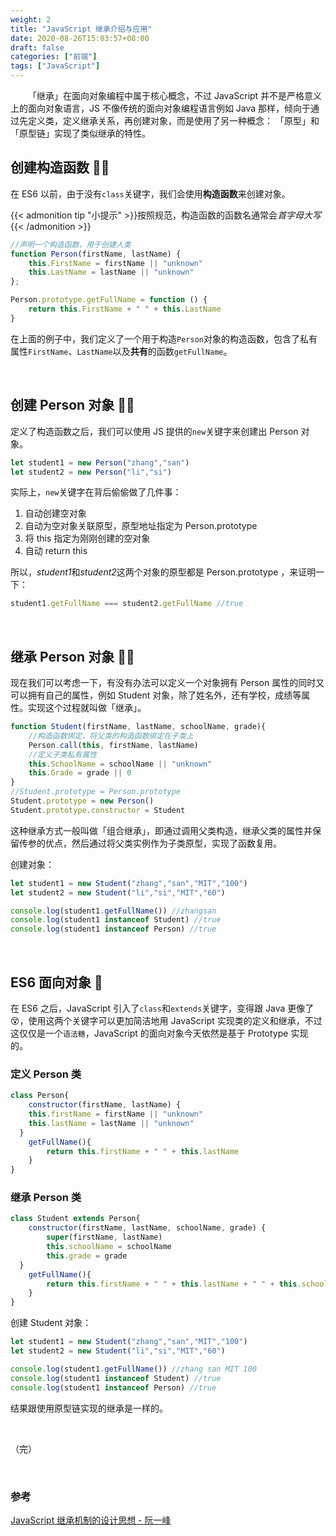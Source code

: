 ```yaml
---
weight: 2
title: "JavaScript 继承介绍与应用"
date: 2020-08-26T15:03:57+08:00
draft: false
categories: ["前端"]
tags: ["JavaScript"]
---
```


&emsp;&emsp;「继承」在面向对象编程中属于核心概念，不过 JavaScript 并不是严格意义上的面向对象语言，JS 不像传统的面向对象编程语言例如 Java 那样，倾向于通过先定义类，定义继承关系，再创建对象，而是使用了另一种概念： 「原型」和「原型链」实现了类似继承的特性。   

## 创建构造函数 :man_mechanic:

在 ES6 以前，由于没有`class`关键字，我们会使用**构造函数**来创建对象。

{{< admonition tip "小提示" >}}按照规范，构造函数的函数名通常会*首字母大写*{{< /admonition >}}

```javascript
//声明一个构造函数，用于创建人类
function Person(firstName, lastName) {
    this.FirstName = firstName || "unknown"
    this.LastName = lastName || "unknown"
};

Person.prototype.getFullName = function () {
    return this.FirstName + " " + this.LastName
}
```

在上面的例子中，我们定义了一个用于构造`Person`对象的构造函数，包含了私有属性`FirstName`、`LastName`以及**共有**的函数`getFullName`。  

&nbsp;

## 创建 Person 对象 :pouting_man:

定义了构造函数之后，我们可以使用 JS 提供的`new`关键字来创建出 Person 对象。

```javascript
let student1 = new Person("zhang","san")
let student2 = new Person("li","si")
```

实际上，`new`关键字在背后偷偷做了几件事：

1. 自动创建空对象
2. 自动为空对象关联原型，原型地址指定为 Person.prototype
3. 将 this 指定为刚刚创建的空对象
4. 自动 return this

所以，*student1*和*student2*这两个对象的原型都是 Person.prototype ，来证明一下：

```javascript
student1.getFullName === student2.getFullName //true
```

&nbsp;

## 继承 Person 对象 :man_student:

现在我们可以考虑一下，有没有办法可以定义一个对象拥有 Person 属性的同时又可以拥有自己的属性，例如 Student 对象，除了姓名外，还有学校，成绩等属性。实现这个过程就叫做「继承」。

```javascript
function Student(firstName, lastName, schoolName, grade){
    //构造函数绑定，将父类的构造函数绑定在子类上
    Person.call(this, firstName, lastName)
	//定义子类私有属性
    this.SchoolName = schoolName || "unknown"
    this.Grade = grade || 0
}
//Student.prototype = Person.prototype
Student.prototype = new Person()
Student.prototype.constructor = Student
```

这种继承方式一般叫做「组合继承」，即通过调用父类构造，继承父类的属性并保留传参的优点，然后通过将父类实例作为子类原型，实现了函数复用。

创建对象：

```javascript
let student1 = new Student("zhang","san","MIT","100")
let student2 = new Student("li","si","MIT","60")

console.log(student1.getFullName()) //zhangsan
console.log(student1 instanceof Student) //true
console.log(student1 instanceof Person) //true
```

&nbsp;

## ES6 面向对象 :angel:

在 ES6 之后，JavaScript 引入了`class`和`extends`关键字，变得跟 Java 更像了:dizzy_face:，使用这两个关键字可以更加简洁地用 JavaScript 实现类的定义和继承，不过这仅仅是一个`语法糖`，JavaScript 的面向对象今天依然是基于 Prototype 实现的。

### 定义 Person 类

```javascript
class Person{
    constructor(firstName, lastName) {
    this.firstName = firstName || "unknown"
    this.lastName = lastName || "unknown"
  }
    getFullName(){
        return this.firstName + " " + this.lastName
    }
}
```

### 继承 Person 类

```javascript
class Student extends Person{
    constructor(firstName, lastName, schoolName, grade) {
    	super(firstName, lastName)
    	this.schoolName = schoolName
    	this.grade = grade
  }
    getFullName(){
        return this.firstName + " " + this.lastName + " " + this.schoolName + " " + this.grade
    }
}
```

创建 Student 对象：

```javascript
let student1 = new Student("zhang","san","MIT","100")
let student2 = new Student("li","si","MIT","60")

console.log(student1.getFullName()) //zhang san MIT 100
console.log(student1 instanceof Student) //true
console.log(student1 instanceof Person) //true
```

结果跟使用原型链实现的继承是一样的。

&nbsp;

（完）

&nbsp;

### 参考

[JavaScript 继承机制的设计思想 - 阮一峰](http://www.ruanyifeng.com/blog/2011/06/designing_ideas_of_inheritance_mechanism_in_javascript.html)

